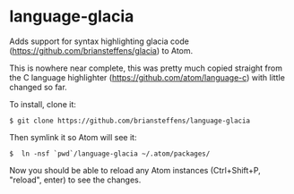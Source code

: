 language-glacia
===============

Adds support for syntax highlighting glacia code
(https://github.com/briansteffens/glacia) to Atom.

This is nowhere near complete, this was pretty much copied straight from the C
language highlighter (https://github.com/atom/language-c) with little changed
so far.

To install, clone it:

```
$ git clone https://github.com/briansteffens/language-glacia
```

Then symlink it so Atom will see it:

```
$  ln -nsf `pwd`/language-glacia ~/.atom/packages/
```

Now you should be able to reload any Atom instances (Ctrl+Shift+P, "reload",
enter) to see the changes.
